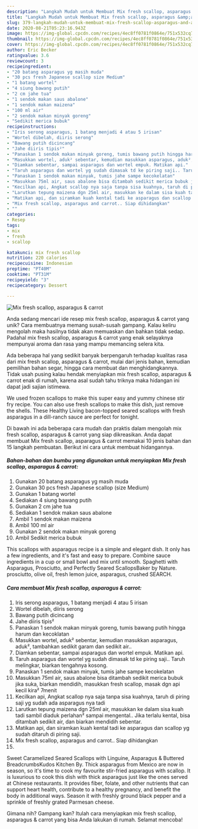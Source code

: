 ```yaml
---
description: "Langkah Mudah untuk Membuat Mix fresh scallop, asparagus &amp;amp; carrot Anti Gagal"
title: "Langkah Mudah untuk Membuat Mix fresh scallop, asparagus &amp;amp; carrot Anti Gagal"
slug: 379-langkah-mudah-untuk-membuat-mix-fresh-scallop-asparagus-and-amp-carrot-anti-gagal
date: 2020-08-21T05:23:16.943Z
image: https://img-global.cpcdn.com/recipes/4ec8ff0781f0864e/751x532cq70/mix-fresh-scallop-asparagus-carrot-foto-resep-utama.jpg
thumbnail: https://img-global.cpcdn.com/recipes/4ec8ff0781f0864e/751x532cq70/mix-fresh-scallop-asparagus-carrot-foto-resep-utama.jpg
cover: https://img-global.cpcdn.com/recipes/4ec8ff0781f0864e/751x532cq70/mix-fresh-scallop-asparagus-carrot-foto-resep-utama.jpg
author: Eric Becker
ratingvalue: 3.6
reviewcount: 3
recipeingredient:
- "20 batang asparagus yg masih muda"
- "30 pcs fresh Japanese scallop size Medium"
- "1 batang wortel"
- "4 siung bawang putih"
- "2 cm jahe tua"
- "1 sendok makan saus abalone"
- "1 sendok makan maizena"
- "100 ml air"
- "2 sendok makan minyak goreng"
- "Sedikit merica bubuk"
recipeinstructions:
- "Iris serong asparagus, 1 batang menjadi 4 atau 5 irisan"
- "Wortel dibelah, diiris serong"
- "Bawang putih dicincang"
- "Jahe diiris tipis²"
- "Panaskan 1 sendok makan minyak goreng, tumis bawang putih hingga harum dan kecoklatan"
- "Masukkan wortel, aduk² sebentar, kemudian masukkan asparagus, aduk², tambahkan sedikit garam dan sedikit air.."
- "Diamkan sebentar, sampai asparagus dan wortel empuk. Matikan api."
- "Taruh asparagus dan wortel yg sudah dimasak td ke piring saji.. Taruh melingkar, biarkan tengahnya kosong."
- "Panaskan 1 sendok makan minyak, tumis jahe sampe kecokelatan"
- "Masukkan 75ml air, saus abalone bisa ditambah sedikit merica bubuk jika suka, biarkan mendidih, masukkan fresh scallop, masak dgn api kecil kira² 7menit"
- "Kecilkan api, Angkat scallop nya saja tanpa sisa kuahnya, taruh di piring saji yg sudah ada asparagus nya tadi"
- "Larutkan tepung maizena dgn 25ml air, masukkan ke dalam sisa kuah tadi sambil diaduk perlahan² sampai mengental.. Jika terlalu kental, bisa ditambah sedikit air, dan biarkan mendidih sebentar."
- "Matikan api, dan siramkan kuah kental tadi ke asparagus dan scallop yg sudah ditaruh di piring saji."
- "Mix fresh scallop, asparagus and carrot.. Siap dihidangkan"
- ""
categories:
- Resep
tags:
- mix
- fresh
- scallop

katakunci: mix fresh scallop 
nutrition: 220 calories
recipecuisine: Indonesian
preptime: "PT40M"
cooktime: "PT31M"
recipeyield: "3"
recipecategory: Dessert

---
```



![Mix fresh scallop, asparagus &amp; carrot](https://img-global.cpcdn.com/recipes/4ec8ff0781f0864e/751x532cq70/mix-fresh-scallop-asparagus-carrot-foto-resep-utama.jpg)

Anda sedang mencari ide resep mix fresh scallop, asparagus &amp; carrot yang unik? Cara membuatnya memang susah-susah gampang. Kalau keliru mengolah maka hasilnya tidak akan memuaskan dan bahkan tidak sedap. Padahal mix fresh scallop, asparagus &amp; carrot yang enak selayaknya mempunyai aroma dan rasa yang mampu memancing selera kita.

Ada beberapa hal yang sedikit banyak berpengaruh terhadap kualitas rasa dari mix fresh scallop, asparagus &amp; carrot, mulai dari jenis bahan, kemudian pemilihan bahan segar, hingga cara membuat dan menghidangkannya. Tidak usah pusing kalau hendak menyiapkan mix fresh scallop, asparagus &amp; carrot enak di rumah, karena asal sudah tahu triknya maka hidangan ini dapat jadi sajian istimewa.

We used frozen scallops to make this super easy and yummy chinese stir fry recipe. You can also use fresh scallops to make this dish, just remove the shells. These Healthy Living bacon-topped seared scallops with fresh asparagus in a dill-ranch sauce are perfect for tonight.


Di bawah ini ada beberapa cara mudah dan praktis dalam mengolah mix fresh scallop, asparagus &amp; carrot yang siap dikreasikan. Anda dapat membuat Mix fresh scallop, asparagus &amp; carrot memakai 10 jenis bahan dan 15 langkah pembuatan. Berikut ini cara untuk membuat hidangannya.

<!--inarticleads1-->

##### Bahan-bahan dan bumbu yang digunakan untuk menyiapkan Mix fresh scallop, asparagus &amp; carrot:

1. Gunakan 20 batang asparagus yg masih muda
1. Gunakan 30 pcs fresh Japanese scallop (size Medium)
1. Gunakan 1 batang wortel
1. Sediakan 4 siung bawang putih
1. Gunakan 2 cm jahe tua
1. Sediakan 1 sendok makan saus abalone
1. Ambil 1 sendok makan maizena
1. Ambil 100 ml air
1. Gunakan 2 sendok makan minyak goreng
1. Ambil Sedikit merica bubuk


This scallops with asparagus recipe is a simple and elegant dish. It only has a few ingredients, and it&#39;s fast and easy to prepare. Combine sauce ingredients in a cup or small bowl and mix until smooth. Spaghetti with Asparagus, Prosciutto, and Perfectly Seared ScallopsBaker by Nature. prosciutto, olive oil, fresh lemon juice, asparagus, crushed SEARCH. 

<!--inarticleads2-->

##### Cara membuat Mix fresh scallop, asparagus &amp; carrot:

1. Iris serong asparagus, 1 batang menjadi 4 atau 5 irisan
1. Wortel dibelah, diiris serong
1. Bawang putih dicincang
1. Jahe diiris tipis²
1. Panaskan 1 sendok makan minyak goreng, tumis bawang putih hingga harum dan kecoklatan
1. Masukkan wortel, aduk² sebentar, kemudian masukkan asparagus, aduk², tambahkan sedikit garam dan sedikit air..
1. Diamkan sebentar, sampai asparagus dan wortel empuk. Matikan api.
1. Taruh asparagus dan wortel yg sudah dimasak td ke piring saji.. Taruh melingkar, biarkan tengahnya kosong.
1. Panaskan 1 sendok makan minyak, tumis jahe sampe kecokelatan
1. Masukkan 75ml air, saus abalone bisa ditambah sedikit merica bubuk jika suka, biarkan mendidih, masukkan fresh scallop, masak dgn api kecil kira² 7menit
1. Kecilkan api, Angkat scallop nya saja tanpa sisa kuahnya, taruh di piring saji yg sudah ada asparagus nya tadi
1. Larutkan tepung maizena dgn 25ml air, masukkan ke dalam sisa kuah tadi sambil diaduk perlahan² sampai mengental.. Jika terlalu kental, bisa ditambah sedikit air, dan biarkan mendidih sebentar.
1. Matikan api, dan siramkan kuah kental tadi ke asparagus dan scallop yg sudah ditaruh di piring saji.
1. Mix fresh scallop, asparagus and carrot.. Siap dihidangkan
1. 


Sweet Caramelized Seared Scallops with Linguine, Asparagus &amp; Buttered BreadcrumbsKudos Kitchen By. Thick asparagus from Mexico are now in season, so it&#39;s time to cook my favourite stir-fried asparagus with scallop. It is luxurious to cook this dish with thick asparagus just like the ones served at Chinese restaurants. It provides fiber, folate, and other nutrients that can support heart health, contribute to a healthy pregnancy, and benefit the body in additional ways. Season it with freshly ground black pepper and a sprinkle of freshly grated Parmesan cheese. 

Gimana nih? Gampang kan? Itulah cara menyiapkan mix fresh scallop, asparagus &amp; carrot yang bisa Anda lakukan di rumah. Selamat mencoba!
